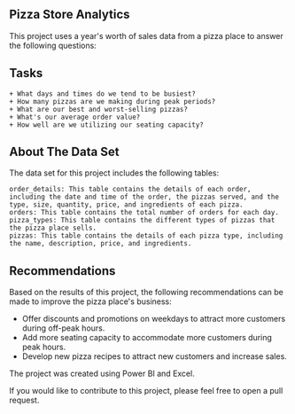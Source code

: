 ## Pizza Store Analytics
This project uses a year's worth of sales data from a pizza place to answer the following questions:
## Tasks

    + What days and times do we tend to be busiest?
    + How many pizzas are we making during peak periods?
    + What are our best and worst-selling pizzas?
    + What's our average order value?
    + How well are we utilizing our seating capacity?

## About The Data Set
The data set for this project includes the following tables:

    order_details: This table contains the details of each order, including the date and time of the order, the pizzas served, and the type, size, quantity, price, and ingredients of each pizza.
    orders: This table contains the total number of orders for each day.
    pizza_types: This table contains the different types of pizzas that the pizza place sells.
    pizzas: This table contains the details of each pizza type, including the name, description, price, and ingredients.

## Recommendations

Based on the results of this project, the following recommendations can be made to improve the pizza place's business:

   + Offer discounts and promotions on weekdays to attract more customers during off-peak hours.
   + Add more seating capacity to accommodate more customers during peak hours.
   + Develop new pizza recipes to attract new customers and increase sales.



The project was created using Power BI and Excel.

If you would like to contribute to this project, please feel free to open a pull request.
